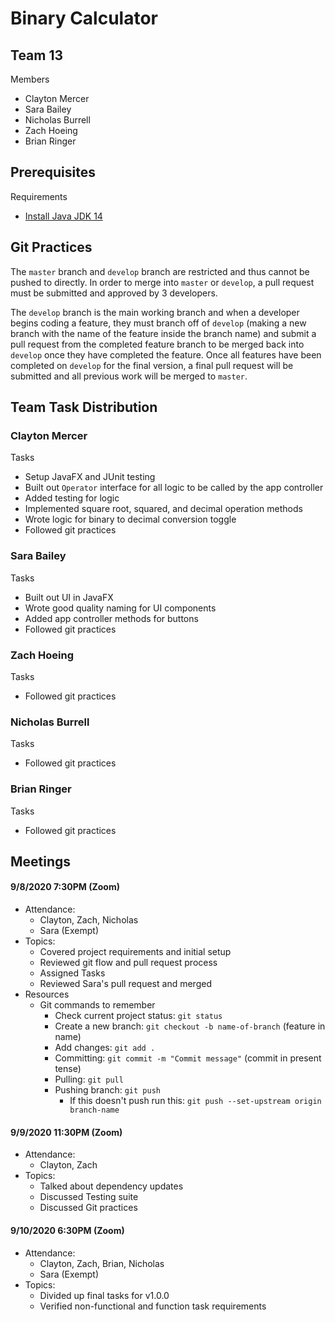 # Binary Calculator
## Team 13
Members
- Clayton Mercer
- Sara Bailey
- Nicholas Burrell
- Zach Hoeing
- Brian Ringer

## Prerequisites 
Requirements
- [Install Java JDK 14](https://www.oracle.com/java/technologies/javase-jdk14-downloads.html)

## Git Practices
The <code>master</code> branch and <code>develop</code> branch are restricted and thus cannot be pushed to directly. 
In order to merge into <code>master</code> or <code>develop</code>, a pull request must be submitted and approved by 3 developers.

The <code>develop</code> branch is the main working branch and when a developer begins coding a
feature, they must branch off of <code>develop</code> (making a new branch with the name of the feature inside
the branch name) and submit a pull request from the completed feature branch to be merged back into <code>develop</code> once they have completed the feature.
Once all features have been completed on <code>develop</code> for the final version, a final pull request will be submitted and all previous
work will be merged to <code>master</code>.  

## Team Task Distribution
### Clayton Mercer
Tasks
- Setup JavaFX and JUnit testing
- Built out <code>Operator</code> interface for all logic to be called by the app controller 
- Added testing for logic
- Implemented square root, squared, and decimal operation methods
- Wrote logic for binary to decimal conversion toggle
- Followed git practices
### Sara Bailey
Tasks
- Built out UI in JavaFX
- Wrote good quality naming for UI components
- Added app controller methods for buttons
- Followed git practices
### Zach Hoeing
Tasks

- Followed git practices
### Nicholas Burrell
Tasks

- Followed git practices
### Brian Ringer
Tasks

- Followed git practices
## Meetings

#### 9/8/2020 7:30PM (Zoom)

- Attendance: 
    - Clayton, Zach, Nicholas
    - Sara (Exempt)
- Topics: 
    - Covered project requirements and initial setup
    - Reviewed git flow and pull request process
    - Assigned Tasks
    - Reviewed Sara's pull request and merged
- Resources
    - Git commands to remember
        - Check current project status: <code>git status</code>
        - Create a new branch: <code>git checkout -b name-of-branch</code> (feature in name)
        - Add changes: <code>git add .</code>
        - Committing: <code>git commit -m "Commit message"</code> (commit in present tense)
        - Pulling: <code>git pull</code>
        - Pushing branch: <code>git push</code>
            - If this doesn't push run this: <code>git push --set-upstream origin branch-name</code>
            
#### 9/9/2020 11:30PM (Zoom)

- Attendance: 
    - Clayton, Zach
- Topics: 
    - Talked about dependency updates
    - Discussed Testing suite
    - Discussed Git practices

#### 9/10/2020 6:30PM (Zoom)

- Attendance: 
    - Clayton, Zach, Brian, Nicholas
    - Sara (Exempt)
- Topics: 
    - Divided up final tasks for v1.0.0
    - Verified non-functional and function task requirements

